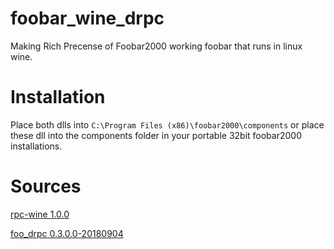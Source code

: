 # foobar_wine_drpc
Making Rich Precense of Foobar2000 working foobar that runs in linux wine. 


# Installation
Place both dlls into `C:\Program Files (x86)\foobar2000\components`
or place these dll into the components folder in your portable 32bit foobar2000 installations.

# Sources
[rpc-wine 1.0.0](https://github.com/mellowagain/rpc-wine)

[foo_drpc 0.3.0.0-20180904](https://github.com/ultrasn0w/foo_drpc)
